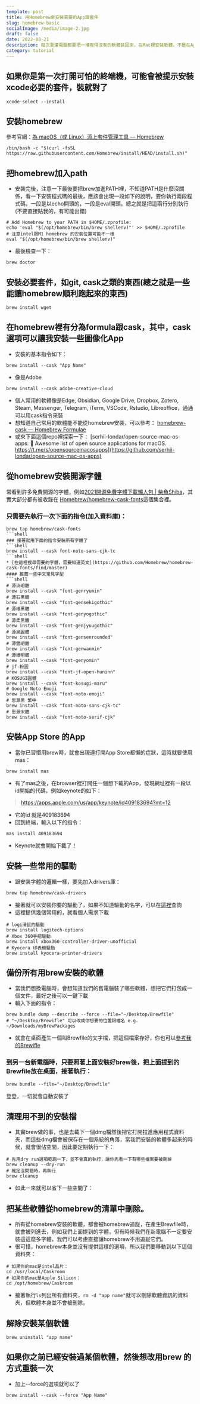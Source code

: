 ```yaml
---
template: post
title: 用Homebrew來安裝需要的App跟套件
slug: homebrew-basic
socialImage: /media/image-2.jpg
draft: false
date: 2022-08-21
description: 每次重灌電腦都要把一堆有得沒有的軟體裝回來，在Mac裡安裝軟體，不是在App Store，就是去軟體的官網下載。大部分軟體都是用後者安裝(畢竟上架App Store是要交保護費的)，但一個一個dmg載下來打開實在是在浪費生命。這裡介紹homebrew，讓你用一行指令：brew install --cask google-chrome，就可以裝好你要的軟體了
category: tutorial
---
```


## 如果你是第一次打開可怕的終端機，可能會被提示安裝xcode必要的套件，裝就對了
```shell
xcode-select --install
```

## 安裝homebrew
參考官網：[為 macOS（或 Linux）添上套件管理工具 — Homebrew](https://brew.sh/index_zh-tw)
```shell
/bin/bash -c "$(curl -fsSL https://raw.githubusercontent.com/Homebrew/install/HEAD/install.sh)"
```

## 把homebrew加入path
* 安裝完後，注意一下最後要把brew加進PATH裡，不知道PATH是什麼沒關係，看一下安裝程式碼的最後，應該會出現一段如下的說明，要你執行兩段程式碼，一段是以echo開頭的，一段是eval開頭。總之就是把這兩行分別執行(不要直接貼我的，有可能出錯)
```shell
# Add Homebrew to your PATH in $HOME/.zprofile:
echo 'eval "$(/opt/homebrew/bin/brew shellenv)"' >> $HOME/.zprofile
# 注意intel跟M1 homebrew 的安裝位置可能不一樣
eval "$(/opt/homebrew/bin/brew shellenv)"
```
* 最後檢查一下：
```shell
brew doctor
```

## 安裝必要套件，如git, cask之類的東西(總之就是一些能讓homebrew順利跑起來的東西)
```shell
brew install wget
```

## 在homebrew裡有分為formula跟cask，其中，cask選項可以讓我安裝一些圖像化App
* 安裝的基本指令如下：
```shell
brew install --cask "App Name"
```
* 像是Adobe
```shell
brew install --cask adobe-creative-cloud
```
* 個人常用的軟體像是Edge, Obsidian, Google Drive, Dropbox, Zotero, Steam, Messenger, Telegram, iTerm, VSCode, Rstudio, Libreoffice，通通可以用cask指令來裝
* 想知道自己常用的軟體能不能從homebrew安裝，可以參考：
[homebrew-cask — Homebrew Formulae](https://formulae.brew.sh/cask/)
* 或來下面這個repo裡探索一下：
[serhii-londar/open-source-mac-os-apps: 🚀 Awesome list of open source applications for macOS. https://t.me/s/opensourcemacosapps](https://github.com/serhii-londar/open-source-mac-os-apps)

## 從homebrew安裝開源字體
常看到許多免費開源的字體，例如[2021開源免費字體下載懶人包 | 柴魚Shiba](https://techshiba.com/free-font/)，其實大部分都有被收錄在
[Homebrew/homebrew-cask-fonts](https://github.com/Homebrew/homebrew-cask-fonts)這個集合裡。

### 只需要先執行一次下面的指令(加入資料庫)：
```shell
brew tap homebrew/cask-fonts
```shell
### 接著就用下面的指令安裝所有字體了
```shell
brew install --cask font-noto-sans-cjk-tc
```shell
* [在這裡搜尋需要的字體，需要知道英文](https://github.com/Homebrew/homebrew-cask-fonts/find/master)
#### 推薦一些中文常見字型
```shell
# 源流明體
brew install --cask "font-genryumin"
# 源石黑體
brew install --cask "font-gensekigothic"
# 源樣黑體
brew install --cask "font-genyogothic"
# 源柔黑體
brew install --cask "font-genjyuugothic"
# 源泉圓體
brew install --cask "font-gensenrounded"
# 源雲明體
brew install --cask "font-genwanmin"
# 源樣明體
brew install --cask "font-genyomin"
# jf-粉圓
brew install --cask "font-jf-open-huninn"
# KOSUGI圓體
brew install --cask "font-kosugi-maru"
# Google Noto Emoji
brew install --cask "font-noto-emoji"
# 思源黑 繁中
brew install --cask "font-noto-sans-cjk-tc"
# 思源宋體
brew install --cask "font-noto-serif-cjk"
```
## 安裝App Store 的App
* 當你已習慣用brew時，就會出現連打開App Store都懶的症狀，這時就要使用mas：
```shell
brew install mas
```
* 有了mas之後，在browser裡打開任一個想下載的App，發現網址裡有一段以id開始的代碼，例如keynote的如下：
> https://apps.apple.com/us/app/keynote/id409183694?mt=12
* 它的id 就是409183694
* 回到終端，輸入以下的指令：
```shell
mas install 409183694
```
* Keynote就會開始下載了！

## 安裝一些常用的驅動
* 跟安裝字體的邏輯一樣，要先加入drivers庫：
```shell
brew tap homebrew/cask-drivers
```
* 接著就可以安裝你要的驅動了，如果不知道驅動的名字，可以在[這裡](https://github.com/Homebrew/homebrew-cask-drivers/tree/master/Casks)查詢
* 這裡提供幾個常用的，就看個人需求下載
```shell
# logi滑鼠的驅動
brew install logitech-options
# Xbox 360手把驅動
brew install xbox360-controller-driver-unofficial
# Kyocera 印表機驅動
brew install kyocera-printer-drivers
```
## 備份所有用brew安裝的軟體
* 當我們想換電腦時，會想知道我們的舊電腦裝了哪些軟體，想把它們打包成一個文件，最好之後可以一鍵下載
* 輪入下面的指令：
```shell
brew bundle dump --describe --force --file="~/Desktop/Brewfile"
# "~/Desktop/Brewifle" 可以改成你想要的位置跟檔名 e.g. ~/Downloads/myBrewPackages
```
* 就會在桌面產生一個叫Brewfile的文字檔，把這個檔案存好，你也可以[參考我的Brewifle](https://github.com/htlin222/dotfiles/blob/main/Brewfile)
### 到另一台新電腦時，只要照著上面安裝好brew後，把上面提到的Brewfile放在桌面，接著執行：
```shell
brew bundle --file="~/Desktop/Brewfile"
```
登登，一切就會自動安裝了

## 清理用不到的安裝檔
* 其實brew做的事，也是去載下一個dmg檔然後把它打開拉進應用程式資料夾，而這些dmg檔會被保存在一個系統的角落，當我們安裝的軟體多起來的時候，就會很佔空間，因此要定期執行一下：
```shell
# 先用dry run選項乾跑一下，並不會真的執行，讓你先看一下有哪些檔案要被刪掉
brew cleanup --dry-run
# 確定沒問題時，再執行
brew cleanup
```
* 如此一來就可以省下一些空間了：

## 把某些軟體從homebrew的清單中刪除。
* 所有從homebrew安裝的軟體，都會被homebrew追踨，在產生Brewfile時，就會被列進去，例如我們上面提到的字體，但有時候我們在新電腦不一定要安裝這這麼多字體，我們可以考慮直接讓homebrew不用追踨它們。
* 很可惜，homebrew本身並沒有提供這樣的選項，所以我們要移動到以下這個資料夾：

```shell
# 如果你的mac是intel晶片：
cd /usr/local/Caskroom
# 如果你的mac是Apple Silicon：
cd /opt/homebrew/Caskroom
```
* 接著執行`ls`列出所有資料夾，`rm -d "app name"`就可以刪除軟體資訊的資料夾，但軟體本身並不會被刪除。
## 解除安裝某個軟體
```shell
brew uninstall "app name"
```
## 如果你之前已經安裝過某個軟體，然後想改用brew 的方式重裝一次
* 加上--force的選項就可以了
```shell
brew install --cask --force "App Name"
```
